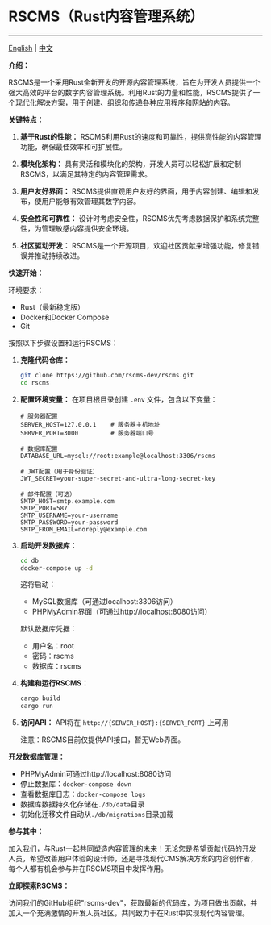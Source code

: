 # RSCMS（Rust内容管理系统）

---

[English](./README.md) | [中文](./README_cn.md)

**介绍：**

RSCMS是一个采用Rust全新开发的开源内容管理系统，旨在为开发人员提供一个强大高效的平台的数字内容管理系统。利用Rust的力量和性能，RSCMS提供了一个现代化解决方案，用于创建、组织和传递各种应用程序和网站的内容。

**关键特点：**

1. **基于Rust的性能：** RSCMS利用Rust的速度和可靠性，提供高性能的内容管理功能，确保最佳效率和可扩展性。

2. **模块化架构：** 具有灵活和模块化的架构，开发人员可以轻松扩展和定制RSCMS，以满足其特定的内容管理需求。

3. **用户友好界面：** RSCMS提供直观用户友好的界面，用于内容创建、编辑和发布，使用户能够有效管理其数字内容。

4. **安全性和可靠性：** 设计时考虑安全性，RSCMS优先考虑数据保护和系统完整性，为管理敏感内容提供安全环境。

5. **社区驱动开发：** RSCMS是一个开源项目，欢迎社区贡献来增强功能，修复错误并推动持续改进。

**快速开始：**

环境要求：
- Rust（最新稳定版）
- Docker和Docker Compose
- Git

按照以下步骤设置和运行RSCMS：

1. **克隆代码仓库：**
   ```bash
   git clone https://github.com/rscms-dev/rscms.git
   cd rscms
   ```

2. **配置环境变量：**
   在项目根目录创建 `.env` 文件，包含以下变量：
   ```env
   # 服务器配置
   SERVER_HOST=127.0.0.1    # 服务器主机地址
   SERVER_PORT=3000         # 服务器端口号

   # 数据库配置
   DATABASE_URL=mysql://root:example@localhost:3306/rscms

   # JWT配置（用于身份验证）
   JWT_SECRET=your-super-secret-and-ultra-long-secret-key

   # 邮件配置（可选）
   SMTP_HOST=smtp.example.com
   SMTP_PORT=587
   SMTP_USERNAME=your-username
   SMTP_PASSWORD=your-password
   SMTP_FROM_EMAIL=noreply@example.com
   ```

3. **启动开发数据库：**
   ```bash
   cd db
   docker-compose up -d
   ```
   这将启动：
   - MySQL数据库（可通过localhost:3306访问）
   - PHPMyAdmin界面（可通过http://localhost:8080访问）
   
   默认数据库凭据：
   - 用户名：root
   - 密码：rscms
   - 数据库：rscms

4. **构建和运行RSCMS：**
   ```bash
   cargo build
   cargo run
   ```

5. **访问API：**
   API将在 `http://{SERVER_HOST}:{SERVER_PORT}` 上可用
   
   注意：RSCMS目前仅提供API接口，暂无Web界面。

**开发数据库管理：**
- PHPMyAdmin可通过http://localhost:8080访问
- 停止数据库：`docker-compose down`
- 查看数据库日志：`docker-compose logs`
- 数据库数据持久化存储在`./db/data`目录
- 初始化迁移文件自动从`./db/migrations`目录加载

**参与其中：**

加入我们，与Rust一起共同塑造内容管理的未来！无论您是希望贡献代码的开发人员，希望改善用户体验的设计师，还是寻找现代CMS解决方案的内容创作者，每个人都有机会参与并在RSCMS项目中发挥作用。

**立即探索RSCMS：**

访问我们的GitHub组织"rscms-dev"，获取最新的代码库，为项目做出贡献，并加入一个充满激情的开发人员社区，共同致力于在Rust中实现现代内容管理。
